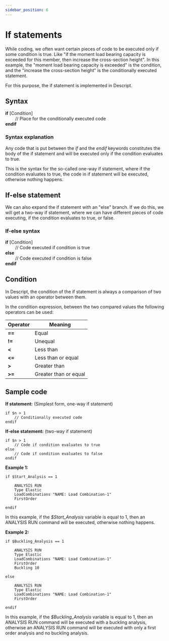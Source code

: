 ```yaml
---
sidebar_position: 6
---
```

# If statements

While coding, we often want certain pieces of code to be executed only if some condition is true. Like "if the moment load bearing capacity is exceeded for this member, then increase the cross-section height". In this example, the "moment load bearing capacity is exceeded" is the condition, and the "increase the cross-section height" is the conditionally executed statement.

For this purpose, the if statement is implemented in Descript.

## Syntax

**if** \[Condition]  
&nbsp; &nbsp; &nbsp; &nbsp; // Place for the conditionally executed code  
**endif**

### Syntax explanation

Any code that is put between the _if_ and the _endif_ keywords constitutes the body of the if statement and will be executed only if the condition evaluates to true.

This is the syntax for the so-called one-way if statement, where if the condition evaluates to true, the code in if statement will be executed, otherwise nothing happens.

## If-else statement

We can also expand the if statement with an "else" branch. If we do this, we will get a two-way if statement, where we can have different pieces of code executing, if the condition evaluates to true, or false.

### If-else syntax

**if** \[Condition]  
&nbsp; &nbsp; &nbsp; &nbsp; // Code executed if condition is true  
**else**  
&nbsp; &nbsp; &nbsp; &nbsp; // Code executed if condition is false  
**endif**

## Condition

In Descript, the condition of the if statement is always a comparison of two values with an operator between them.

In the condition expression, between the two compared values the following operators can be used:

| Operator    | Meaning               |
| ----------- | --------------------- |
| **==**      | Equal                 |
| **!=**      | Unequal               |
| **&lt;**    | Less than             |
| **&lt;=**   | Less than or equal    |
| **>**       | Greater than          |
| **>=**      | Greater than or equal |

## Sample code

**If statement:** (Simplest form, one-way if statement)

```
if $n > 1
    // Conditionally executed code
endif
```

**If-else statement:** (two-way if statement)

```
if $n > 1
    // Code if condition evaluates to true
else
    // Code if condition evaluates to false
endif
```

**Example 1:** 

```
if $Start_Analysis == 1

    ANALYSIS RUN
    Type Elastic
    LoadCombinations "NAME: Load Combination-1"
    FirstOrder

endif
```
In this example, if the _\$Start_Analysis_ variable is equal to 1, then an ANALYSIS RUN command will be executed, otherwise nothing happens.

**Example 2:**

```
if $Buckling_Analysis == 1

    ANALYSIS RUN
    Type Elastic
    LoadCombinations "NAME: Load Combination-1"
    FirstOrder
    Buckling 10

else

    ANALYSIS RUN
    Type Elastic
    LoadCombinations "NAME: Load Combination-1"
    FirstOrder

endif
```
In this example, if the _\$Buckling_Analysis_ variable is equal to 1, then an ANALYSIS RUN command will be executed with a buckling analysis, otherwise an ANALYSIS RUN command will be executed with only a first order analysis and no buckling analysis.
